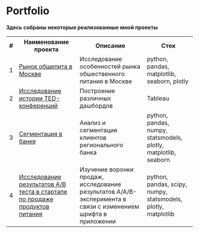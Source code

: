 # Portfolio
**Здесь собраны некоторые реализованные мной проекты**

<table>
  <tr>
    <th>#</th>
    <th>Наименование проекта</th>
    <th>Описание</th>
    <th>Стек</th>
  </tr>
  <tr>
    <td>1</td>
    <td><a href="https://github.com/kiseleq/Portfolio/tree/main/catering_Moscow">Рынок общепита в Москве</a></td>
    <td>Исследование особенностей рынка обшественного питания в Москве</td>
    <td>python, pandas, matplotlib, seaborn, plotly</td>
  </tr>
  <tr>
    <td>2</td>
    <td><a href="https://github.com/kiseleq/Portfolio/tree/main/Tableau_TED">Исследование истории TED-конференций</a></td>
    <td>Построение различных дашбордов</td>
    <td>Tableau</td>
  </tr>
  <tr>
    <td>3</td>
    <td><a href="https://github.com/kiseleq/Portfolio/tree/main/bank_segmentation">Сегментация в банке</a></td>
    <td>Анализ и сегментация клиентов регионального банка</td>
    <td>python, pandas, numpy, statsmodels, plotly, matplotlib, seaborn</td>
  </tr>
  <tr>
    <td>4</td>
    <td><a href="https://github.com/kiseleq/Portfolio/tree/main/food_sales_ab_test">Исследование результатов A/B теста в стартапе по продаже продуктов питания</a></td>
    <td>Изучение воронки продаж, исследование результатов A/A/B-эксперимента в связи с изменением шрифта в приложении</td>
    <td>python, pandas, scipy, numpy, statsmodels, plotly, matplotlib</td>
  </tr>
</table>
